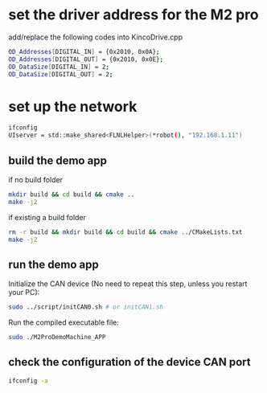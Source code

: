 # set the driver address for the M2 pro
add/replace the following codes into KincoDrive.cpp
```bash
OD_Addresses[DIGITAL_IN] = {0x2010, 0x0A};
OD_Addresses[DIGITAL_OUT] = {0x2010, 0x0E};
OD_DataSize[DIGITAL_IN] = 2;
OD_DataSize[DIGITAL_OUT] = 2;
```

# set up the network
```bash
ifconfig
UIserver = std::make_shared<FLNLHelper>(*robot(), "192.168.1.11")
```

## build the demo app
if no build folder
```bash
mkdir build && cd build && cmake ..
make -j2
```

if existing a build folder
```bash
rm -r build && mkdir build && cd build && cmake ../CMakeLists.txt
make -j2
```

## run the demo app
Initialize the CAN device (No need to repeat this step, unless you restart your PC):

```bash
sudo ../script/initCAN0.sh # or initCAN1.sh
```

Run the compiled executable file:
```bash
sudo ./M2ProDemoMachine_APP
```

## check the configuration of the device CAN port
```bash
ifconfig -a
```